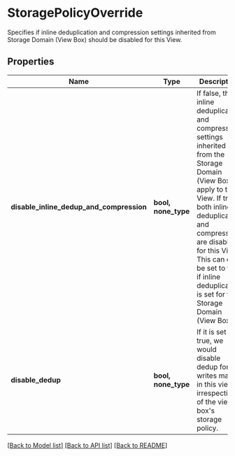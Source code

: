 # StoragePolicyOverride

Specifies if inline deduplication and compression settings inherited from Storage Domain (View Box) should be disabled for this View.

## Properties
Name | Type | Description | Notes
------------ | ------------- | ------------- | -------------
**disable_inline_dedup_and_compression** | **bool, none_type** | If false, the inline deduplication and compression settings inherited from the Storage Domain (View Box) apply to this View. If true, both inline deduplication and compression are disabled for this View. This can only be set to true if inline deduplication is set for the Storage Domain (View Box). | [optional] 
**disable_dedup** | **bool, none_type** | If it is set to true, we would disable dedup for writes made in this view irrespective of the view box&#39;s storage policy. | [optional] 

[[Back to Model list]](../README.md#documentation-for-models) [[Back to API list]](../README.md#documentation-for-api-endpoints) [[Back to README]](../README.md)



